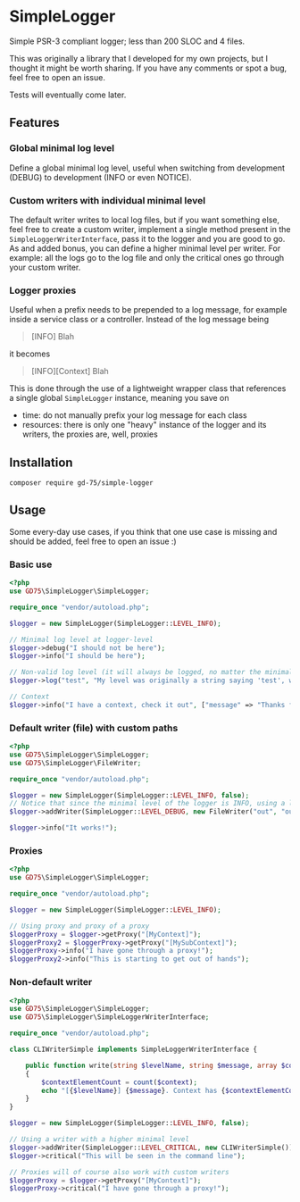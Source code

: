 # SimpleLogger
Simple PSR-3 compliant logger; less than 200 SLOC and 4 files.

This was originally a library that I developed for my own projects, but I thought it might be worth sharing. If you have any comments or spot a bug, feel free to open an issue.  

Tests will eventually come later.

## Features
### Global minimal log level
Define a global minimal log level, useful when switching from development (DEBUG) to development (INFO or even NOTICE).

### Custom writers with individual minimal level
The default writer writes to local log files, but if you want something else, feel free to create a custom writer, implement a single method present in the `SimpleLoggerWriterInterface`, pass it to the logger and you are good to go.
As and added bonus, you can define a higher minimal level per writer. For example: all the logs go to the log file and only the critical ones go through your custom writer.

### Logger proxies
Useful when a prefix needs to be prepended to a log message, for example inside a service class or a controller. Instead of the log message being 
> [INFO] Blah

it becomes 
> [INFO][Context] Blah

This is done through the use of a lightweight wrapper class that references a single global `SimpleLogger` instance, meaning you save on
- time: do not manually prefix your log message for each class
- resources: there is only one "heavy" instance of the logger and its writers, the proxies are, well, proxies

## Installation
```shell
composer require gd-75/simple-logger
```

## Usage
Some every-day use cases, if you think that one use case is missing and should be added, feel free to open an issue :)
### Basic use
```php
<?php
use GD75\SimpleLogger\SimpleLogger;

require_once "vendor/autoload.php";

$logger = new SimpleLogger(SimpleLogger::LEVEL_INFO);

// Minimal log level at logger-level
$logger->debug("I should not be here");
$logger->info("I should be here");

// Non-valid log level (it will always be logged, no matter the minimal log level)
$logger->log("test", "My level was originally a string saying 'test', which is not a known log level");

// Context
$logger->info("I have a context, check it out", ["message" => "Thanks for checking me out!"]);
```

### Default writer (file) with custom paths
```php
<?php
use GD75\SimpleLogger\SimpleLogger;
use GD75\SimpleLogger\FileWriter;

require_once "vendor/autoload.php";

$logger = new SimpleLogger(SimpleLogger::LEVEL_INFO, false);
// Notice that since the minimal level of the logger is INFO, using a lower level here will have no influence
$logger->addWriter(SimpleLogger::LEVEL_DEBUG, new FileWriter("out", "out/contexts"));

$logger->info("It works!");
```


### Proxies
```php
<?php
use GD75\SimpleLogger\SimpleLogger;

require_once "vendor/autoload.php";

$logger = new SimpleLogger(SimpleLogger::LEVEL_INFO);

// Using proxy and proxy of a proxy
$loggerProxy = $logger->getProxy("[MyContext]");
$loggerProxy2 = $loggerProxy->getProxy("[MySubContext]");
$loggerProxy->info("I have gone through a proxy!");
$loggerProxy2->info("This is starting to get out of hands");
```

### Non-default writer
```php
<?php
use GD75\SimpleLogger\SimpleLogger;
use GD75\SimpleLogger\SimpleLoggerWriterInterface;

require_once "vendor/autoload.php";

class CLIWriterSimple implements SimpleLoggerWriterInterface {

    public function write(string $levelName, string $message, array $context): void
    {
        $contextElementCount = count($context);
        echo "[{$levelName}] {$message}. Context has {$contextElementCount} element(s) in it.\n";
    }
}

$logger = new SimpleLogger(SimpleLogger::LEVEL_INFO, false);

// Using a writer with a higher minimal level
$logger->addWriter(SimpleLogger::LEVEL_CRITICAL, new CLIWriterSimple());
$logger->critical("This will be seen in the command line");

// Proxies will of course also work with custom writers
$loggerProxy = $logger->getProxy("[MyContext]");
$loggerProxy->critical("I have gone through a proxy!");
```








